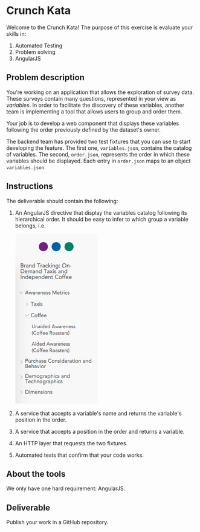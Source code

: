 # Crunch Kata

Welcome to the Crunch Kata! The purpose of this exercise is evaluate your
skills in:

1. Automated Testing
2. Problem solving
3. AngularJS

## Problem description

You're working on an application that allows the exploration of survey data. These surveys contain many questions, represented in your view as *variables*. In order to facilitate the discovery of these variables, another team is implementing a tool that allows users to group and order them.

Your job is to develop a web component that displays these variables following the order previously defined by the dataset's owner.

The backend team has provided two test fixtures that you can use to start developing the feature. The first one, `variables.json`, contains the catalog of variables. The second, `order.json`, represents the order in which these variables should be displayed. Each entry in `order.json` maps to an object `variables.json`.

## Instructions

The deliverable should contain the following:

1. An AngularJS directive that display the variables catalog following its hierarchical order. It should be easy to infer to which group a variable belongs, i.e.

    ![HVL](hvl.png)

2. A service that accepts a variable's name and returns the variable's position in the order.
3. A service that accepts a position in the order and returns a variable.
4. An HTTP layer that requests the two fixtures.
5. Automated tests that confirm that your code works.

## About the tools

We only have one hard requirement: AngularJS.

## Deliverable

Publish your work in a GitHub repository.
